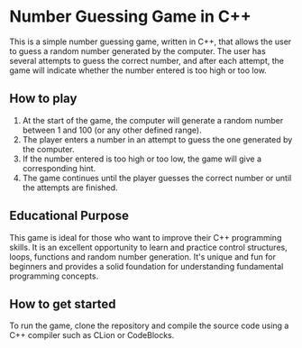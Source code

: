 # Number Guessing Game in C++

This is a simple number guessing game, written in C++, that allows the user to guess a random number generated by the computer. The user has several attempts to guess the correct number, and after each attempt, the game will indicate whether the number entered is too high or too low.

## How to play

1. At the start of the game, the computer will generate a random number between 1 and 100 (or any other defined range).
2. The player enters a number in an attempt to guess the one generated by the computer.
3. If the number entered is too high or too low, the game will give a corresponding hint.
4. The game continues until the player guesses the correct number or until the attempts are finished.

## Educational Purpose

This game is ideal for those who want to improve their C++ programming skills. It is an excellent opportunity to learn and practice control structures, loops, functions and random number generation. It's unique and fun for beginners and provides a solid foundation for understanding fundamental programming concepts.

## How to get started

To run the game, clone the repository and compile the source code using a C++ compiler such as CLion or CodeBlocks.
